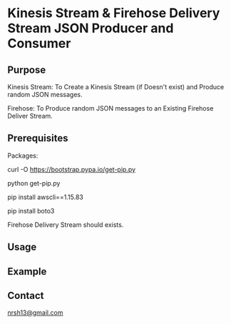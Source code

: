 # Kinesis Stream & Firehose Delivery Stream JSON Producer and Consumer

## Purpose
Kinesis Stream: To Create a Kinesis Stream (if Doesn't exist) and Produce random JSON messages.

Firehose: To Produce random JSON messages to an Existing Firehose Deliver Stream.

## Prerequisites
Packages: 

curl -O https://bootstrap.pypa.io/get-pip.py

python get-pip.py

pip install awscli==1.15.83

pip install boto3

Firehose Delivery Stream should exists.


## Usage


## Example

## Contact
nrsh13@gmail.com
